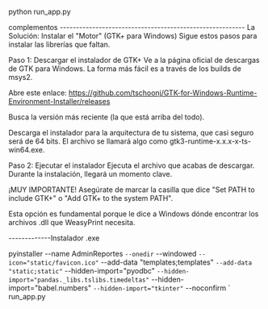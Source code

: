python run_app.py


complementos ---------------------------------------------------------
La Solución: Instalar el "Motor" (GTK+ para Windows)
Sigue estos pasos para instalar las librerías que faltan.

Paso 1: Descargar el instalador de GTK+
Ve a la página oficial de descargas de GTK para Windows. La forma más fácil es a través de los builds de msys2.

Abre este enlace: https://github.com/tschoonj/GTK-for-Windows-Runtime-Environment-Installer/releases

Busca la versión más reciente (la que está arriba del todo).

Descarga el instalador para la arquitectura de tu sistema, que casi seguro será de 64 bits. El archivo se llamará algo como gtk3-runtime-x.x.x-x-ts-win64.exe.

Paso 2: Ejecutar el instalador
Ejecuta el archivo que acabas de descargar. Durante la instalación, llegará un momento clave.

¡MUY IMPORTANTE! Asegúrate de marcar la casilla que dice "Set PATH to include GTK+" o "Add GTK+ to the system PATH".

Esta opción es fundamental porque le dice a Windows dónde encontrar los archivos .dll que WeasyPrint necesita.


-------------Instalador .exe

pyinstaller --name AdminReportes `
--onedir `
--windowed `
--icon="static/favicon.ico" `
--add-data "templates;templates" `
--add-data "static;static" `
--hidden-import="pyodbc" `
--hidden-import="pandas._libs.tslibs.timedeltas" `
--hidden-import="babel.numbers" `
--hidden-import="tkinter" `
--noconfirm `
run_app.py